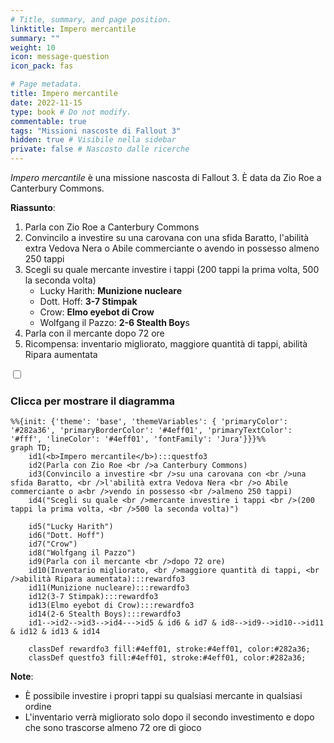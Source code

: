 ```yaml
---
# Title, summary, and page position.
linktitle: Impero mercantile
summary: ""
weight: 10
icon: message-question
icon_pack: fas

# Page metadata.
title: Impero mercantile
date: 2022-11-15
type: book # Do not modify.
commentable: true
tags: "Missioni nascoste di Fallout 3"
hidden: true # Visibile nella sidebar
private: false # Nascosto dalle ricerche
---
```


<div class="fo3">

*Impero mercantile* è una missione nascosta di Fallout 3. È data da Zio Roe a Canterbury Commons.

**Riassunto**:
1. Parla con Zio Roe a Canterbury Commons
2. Convincilo a investire su una carovana con una sfida Baratto, l'abilità extra Vedova Nera o Abile commerciante o avendo in possesso almeno 250 tappi
3. Scegli su quale mercante investire i tappi (200 tappi la prima volta, 500 la seconda volta)
   - Lucky Harith: **Munizione nucleare**
   - Dott. Hoff: **3-7 Stimpak**
   - Crow: **Elmo eyebot di Crow** 
   - Wolfgang il Pazzo: **2-6 Stealth Boy**s
4. Parla con il mercante dopo 72 ore
5. Ricompensa: inventario migliorato, maggiore quantità di tappi, abilità Ripara aumentata


<section class="chart-collapse">
<input type="checkbox" name="collapse2" id="handle2">
<h3 class="handle">
<label for="handle2">Clicca per mostrare il diagramma</label>
</h3>
<div class="content">

```mermaid
%%{init: {'theme': 'base', 'themeVariables': { 'primaryColor': '#282a36', 'primaryBorderColor': '#4eff01', 'primaryTextColor': '#fff', 'lineColor': '#4eff01', 'fontFamily': 'Jura'}}}%%
graph TD;
    id1(<b>Impero mercantile</b>):::questfo3
    id2(Parla con Zio Roe <br />a Canterbury Commons)
    id3(Convincilo a investire <br />su una carovana con <br />una sfida Baratto, <br />l'abilità extra Vedova Nera <br />o Abile commerciante o a<br />vendo in possesso <br />almeno 250 tappi)
    id4("Scegli su quale <br />mercante investire i tappi <br />(200 tappi la prima volta, <br />500 la seconda volta)")

    id5("Lucky Harith")
    id6("Dott. Hoff")
    id7("Crow") 
    id8("Wolfgang il Pazzo")
    id9(Parla con il mercante <br />dopo 72 ore)
    id10(Inventario migliorato, <br />maggiore quantità di tappi, <br />abilità Ripara aumentata):::rewardfo3
    id11(Munizione nucleare):::rewardfo3
    id12(3-7 Stimpak):::rewardfo3
    id13(Elmo eyebot di Crow):::rewardfo3 
    id14(2-6 Stealth Boys):::rewardfo3
    id1-->id2-->id3-->id4--->id5 & id6 & id7 & id8-->id9-->id10-->id11 & id12 & id13 & id14
    
    classDef rewardfo3 fill:#4eff01, stroke:#4eff01, color:#282a36;
    classDef questfo3 fill:#4eff01, stroke:#4eff01, color:#282a36;
```

</div>
</section>

**Note**:
- È possibile investire i propri tappi su qualsiasi mercante in qualsiasi ordine
- L'inventario verrà migliorato solo dopo il secondo investimento e dopo che sono  trascorse almeno 72 ore di gioco


</div>